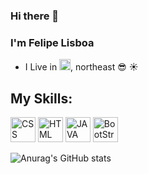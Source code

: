 ### Hi there 👋

### I'm Felipe Lisboa
- I Live in <img src="https://user-images.githubusercontent.com/53651862/123627276-2cdd0980-d7e8-11eb-971a-4d2a0248b009.png" alt="CSS" width="18" height="18" style="max-width:100%;"></img>, northeast 😎 :sunny:

## My Skills:
<p>
<!--CSS-->
<img src="https://cdn.jsdelivr.net/gh/devicons/devicon/icons/css3/css3-original.svg" alt="CSS" width="40" height="40" style="max-width:100%;"></img>
<!--HTML-->
<img src="https://cdn.jsdelivr.net/gh/devicons/devicon/icons/html5/html5-original.svg" alt="HTML" width="40" height="40" style="max-width:100%;"></img>
<!--JAVA SCRIPT-->
<img src="https://cdn.jsdelivr.net/gh/devicons/devicon/icons/javascript/javascript-original.svg" alt="JAVA SCRIPT" width="40" height="40" style="max-width:100%;"></img>
<!--Bootstrap-->
<img src="https://cdn.jsdelivr.net/gh/devicons/devicon/icons/bootstrap/bootstrap-plain.svg" alt="BootStrap" width="40" height="40" style="max-width:100%;"></img>
</p>

![Anurag's GitHub stats](https://github-readme-stats.vercel.app/api?username=FelipeDeBOa&show_icons=true&theme=dark)


<!--
**FelipeDeBoa/FelipeDeBoa** is a ✨ _special_ ✨ repository because its `README.md` (this file) appears on your GitHub profile.

Here are some ideas to get you started:

- 🔭 I’m currently working on ...
- 🌱 I’m currently learning ...
- 👯 I’m looking to collaborate on ...
- 🤔 I’m looking for help with ...
- 💬 Ask me about ...
- 📫 How to reach me: ...
- 😄 Pronouns: ...
- ⚡ Fun fact: ...
-->
